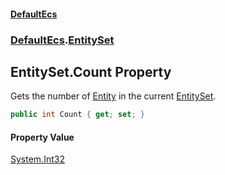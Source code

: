 #### [DefaultEcs](./index.md 'index')
### [DefaultEcs](./DefaultEcs.md 'DefaultEcs').[EntitySet](./DefaultEcs-EntitySet.md 'DefaultEcs.EntitySet')
## EntitySet.Count Property
Gets the number of [Entity](./DefaultEcs-Entity.md 'DefaultEcs.Entity') in the current [EntitySet](./DefaultEcs-EntitySet.md 'DefaultEcs.EntitySet').  
```csharp
public int Count { get; set; }
```
#### Property Value
[System.Int32](https://docs.microsoft.com/en-us/dotnet/api/System.Int32 'System.Int32')  
